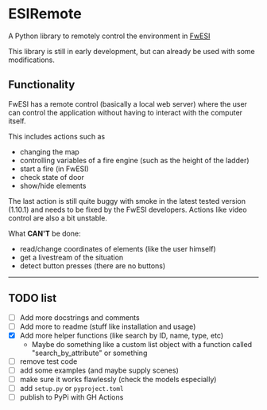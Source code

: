 # ESIRemote

A Python library to remotely control the environment in [FwESI](https://fwesi.de/)

This library is still in early development, but can already be used with some modifications.

## Functionality

FwESI has a remote control (basically a local web server) where the user can control the application without having to interact with the computer itself.

This includes actions such as
- changing the map
- controlling variables of a fire engine (such as the height of the ladder)
- start a fire (in FwESI)
- check state of door
- show/hide elements

The last action is still quite buggy with smoke in the latest tested version (1.10.1) and needs to be fixed by the FwESI developers.
Actions like video control are also a bit unstable.

What **CAN'T** be done:
- read/change coordinates of elements (like the user himself)
- get a livestream of the situation
- detect button presses (there are no buttons)

---

## TODO list

- [ ] Add more docstrings and comments
- [ ] Add more to readme (stuff like installation and usage)
- [x] Add more helper functions (like search by ID, name, type, etc)
  - Maybe do something like a custom list object with a function called "search_by_attribute" or something
- [ ] remove test code
- [ ] add some examples (and maybe supply scenes)
- [ ] make sure it works flawlessly (check the models especially)
- [ ] add `setup.py` or `pyproject.toml`
- [ ] publish to PyPi with GH Actions
